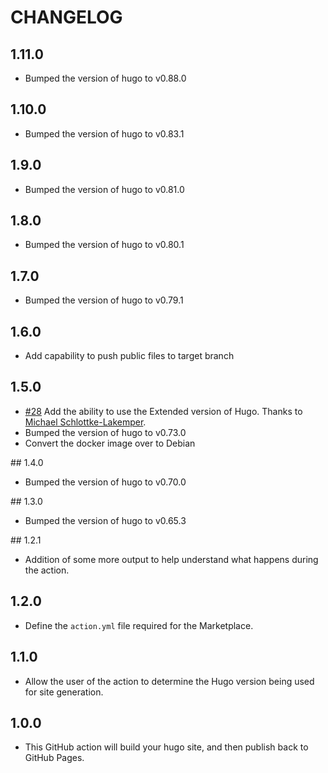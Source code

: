# CHANGELOG

## 1.11.0

- Bumped the version of hugo to v0.88.0

## 1.10.0

- Bumped the version of hugo to v0.83.1

## 1.9.0

- Bumped the version of hugo to v0.81.0

## 1.8.0

- Bumped the version of hugo to v0.80.1

## 1.7.0

- Bumped the version of hugo to v0.79.1

## 1.6.0

- Add capability to push public files to target branch

## 1.5.0

- [#28](https://github.com/benmatselby/hugo-deploy-gh-pages/pull/28) Add the ability to use the Extended version of Hugo. Thanks to [Michael Schlottke-Lakemper](https://github.com/sloede).
- Bumped the version of hugo to v0.73.0
- Convert the docker image over to Debian

## 1.4.0

- Bumped the version of hugo to v0.70.0

## 1.3.0

- Bumped the version of hugo to v0.65.3

## 1.2.1

- Addition of some more output to help understand what happens during the action.

## 1.2.0

- Define the `action.yml` file required for the Marketplace.

## 1.1.0

- Allow the user of the action to determine the Hugo version being used for site generation.

## 1.0.0

- This GitHub action will build your hugo site, and then publish back to GitHub Pages.
